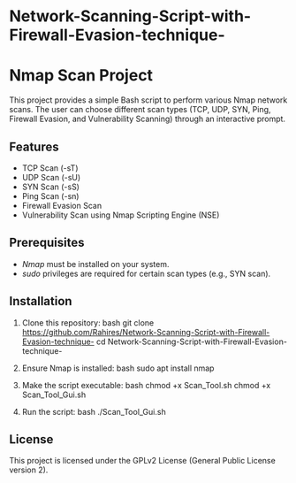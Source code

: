 # Network-Scanning-Script-with-Firewall-Evasion-technique-
# Nmap Scan Project

This project provides a simple Bash script to perform various Nmap network scans. The user can choose different scan types (TCP, UDP, SYN, Ping, Firewall Evasion, and Vulnerability Scanning) through an interactive prompt.

## Features
- TCP Scan (-sT)
- UDP Scan (-sU)
- SYN Scan (-sS)
- Ping Scan (-sn)
- Firewall Evasion Scan
- Vulnerability Scan using Nmap Scripting Engine (NSE)

## Prerequisites
- *Nmap* must be installed on your system.
- *sudo* privileges are required for certain scan types (e.g., SYN scan).

## Installation

1. Clone this repository:
    bash
    git clone https://github.com/Rahires/Network-Scanning-Script-with-Firewall-Evasion-technique-
    cd Network-Scanning-Script-with-Firewall-Evasion-technique-
    

2. Ensure Nmap is installed:
    bash
    sudo apt install nmap

3. Make the script executable:
    bash
    chmod +x Scan_Tool.sh
   chmod +x Scan_Tool_Gui.sh
    

5. Run the script:
    bash
    ./Scan_Tool_Gui.sh
    

## License
This project is licensed under the GPLv2 License (General Public License version 2).
